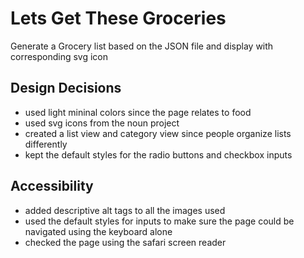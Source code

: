 # Lets Get These Groceries
Generate a Grocery list based on the JSON file and display with corresponding svg icon

## Design Decisions
* used light mininal colors since the page relates to food
* used svg icons from the noun project
* created a list view and category view since people organize lists differently
* kept the default styles for the radio buttons and checkbox inputs

## Accessibility
* added descriptive alt tags to all the images used
* used the default styles for inputs to make sure the page could be navigated using the keyboard alone
* checked the page using the safari screen reader
